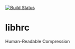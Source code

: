 [![Build Status](https://travis-ci.org/nhatbui/libhrc.svg?branch=master)](https://travis-ci.org/nhatbui/libhrc)

# libhrc
Human-Readable Compression
